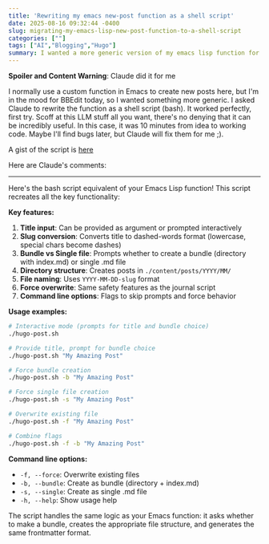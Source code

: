 ```yaml
---
title: 'Rewriting my emacs new-post function as a shell script'
date: 2025-08-16 09:32:44 -0400
slug: migrating-my-emacs-lisp-new-post-function-to-a-shell-script
categories: [""]
tags: ["AI","Blogging","Hugo"]
summary: I wanted a more generic version of my emacs lisp function for creating new posts. Claude helped me write it.
---
```


**Spoiler and Content Warning**: Claude did it for me

I normally use a custom function in Emacs to create new posts here, but I'm in the mood for BBEdit today, so I wanted something more generic. I asked Claude to rewrite the function as a shell script (bash). It worked perfectly, first try. Scoff at this LLM stuff all you want, there's no denying that it can be incredibly useful. In this case, it was 10 minutes from idea to working code. Maybe I'll find bugs later, but Claude will fix them for me ;).

A gist of the script is [here](https://gist.github.com/jackbaty/374d87db086babc9dc19cf856bced4cc)

Here are Claude's comments:

----

Here's the bash script equivalent of your Emacs Lisp function! This script recreates all the key functionality:

**Key features:**

1. **Title input**: Can be provided as argument or prompted interactively
2. **Slug conversion**: Converts title to dashed-words format (lowercase, special chars become dashes)
3. **Bundle vs Single file**: Prompts whether to create a bundle (directory with index.md) or single .md file
4. **Directory structure**: Creates posts in `./content/posts/YYYY/MM/`
5. **File naming**: Uses `YYYY-MM-DD-slug` format
6. **Force overwrite**: Same safety features as the journal script
7. **Command line options**: Flags to skip prompts and force behavior

**Usage examples:**

```bash
# Interactive mode (prompts for title and bundle choice)
./hugo-post.sh

# Provide title, prompt for bundle choice
./hugo-post.sh "My Amazing Post"

# Force bundle creation
./hugo-post.sh -b "My Amazing Post"

# Force single file creation
./hugo-post.sh -s "My Amazing Post"

# Overwrite existing file
./hugo-post.sh -f "My Amazing Post"

# Combine flags
./hugo-post.sh -f -b "My Amazing Post"
```

**Command line options:**
- `-f, --force`: Overwrite existing files
- `-b, --bundle`: Create as bundle (directory + index.md)
- `-s, --single`: Create as single .md file
- `-h, --help`: Show usage help

The script handles the same logic as your Emacs function: it asks whether to make a bundle, creates the appropriate file structure, and generates the same frontmatter format.